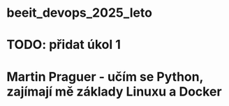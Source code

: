 # beeit_devops_2025_leto

# TODO: přidat úkol 1

# Martin Praguer - učím se Python, zajímají mě základy Linuxu a Docker
